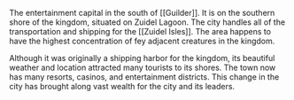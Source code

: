 The entertainment capital in the south of [[Guilder]]. It is on the southern shore of the kingdom, situated on Zuidel Lagoon. The city handles all of the transportation and shipping for the [[Zuidel Isles]]. The area happens to have the highest concentration of fey adjacent creatures in the kingdom.

Although it was originally a shipping harbor for the kingdom, its beautiful weather and location attracted many tourists to its shores. The town now has many resorts, casinos, and entertainment districts. This change in the city has brought along vast wealth for the city and its leaders. 
